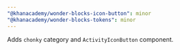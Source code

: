 ```yaml
---
"@khanacademy/wonder-blocks-icon-button": minor
"@khanacademy/wonder-blocks-tokens": minor
---
```


Adds `chonky` category and `ActivityIconButton` component.
